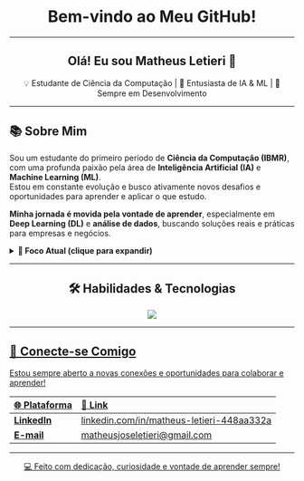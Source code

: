 <div align="center">
  <h1> Bem-vindo ao Meu GitHub! </h1>
  <hr>

  <h2>Olá! Eu sou <strong>Matheus Letieri</strong> 👋</h2>

              

  <p>💡 Estudante de Ciência da Computação | 🤖 Entusiasta de IA & ML | 🚀 Sempre em Desenvolvimento</p>
</div>

---

## 📚 Sobre Mim

Sou um estudante do primeiro período de **Ciência da Computação (IBMR)**, com uma profunda paixão pela área de **Inteligência Artificial (IA)** e **Machine Learning (ML)**.  
Estou em constante evolução e busco ativamente novos desafios e oportunidades para aprender e aplicar o que estudo.

**Minha jornada é movida pela vontade de aprender**, especialmente em **Deep Learning (DL)** e **análise de dados**, buscando soluções reais e práticas para empresas e negócios.

<details>
<summary><strong>🎯 Foco Atual (clique para expandir)</strong></summary>
<br>

- 🤖 Desenvolvimento de agentes inteligentes para automações corporativas e autônomos.  
- 📊 Exploração de estatísticas e visualização de dados para insights de negócios.  
- 🧠 Engenharia de prompts para criação de agentes especializados e personalizados.  
- 🧬 Aplicações de TI na medicina e ferramentas de apoio a estudantes da área.  
- ☁️ Estudo de plataformas SaaS, fundamentos de ERP e EIP com foco em IA.

</details>

---

<div align="center">
  <h2>🛠️ Habilidades & Tecnologias</h2>

 <p align="center">
  <a href="https://skillicons.dev">
    <img src="https://skillicons.dev/icons?i=git,python,github" />
</p>
  </p>
</div>

---

## 📧 Conecte-se Comigo

Estou sempre aberto a novas conexões e oportunidades para colaborar e aprender!  

| 🌐 Plataforma | 🔗 Link |
| :------------ | :------ |
| **LinkedIn** | [linkedin.com/in/matheus-letieri-448aa332a](https://www.linkedin.com/in/matheus-letieri-448aa332a/) |
| **E-mail** | [matheusjoseletieri@gmail.com](mailto:matheusjoseletieri@gmail.com) |

---

<div align="center">
  <p>💻 Feito com dedicação, curiosidade e vontade de aprender sempre!</p>
</div>
